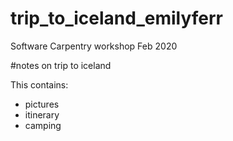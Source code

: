 # trip_to_iceland_emilyferr
Software Carpentry workshop Feb 2020

#notes on trip to iceland

This contains:
- pictures
- itinerary
- camping
